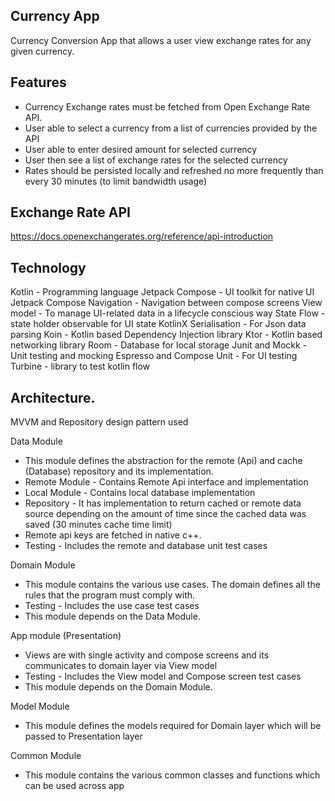 ## Currency App
Currency Conversion App that allows a user view exchange rates for any given currency.

## Features
* Currency Exchange rates must be fetched from Open Exchange Rate API.
* User able to select a currency from a list of currencies provided by the API
* User able to enter desired amount for selected currency
* User then see a list of exchange rates for the selected currency
* Rates should be persisted locally and refreshed no more frequently than every 30 minutes (to limit bandwidth usage)

## Exchange Rate API
https://docs.openexchangerates.org/reference/api-introduction

## Technology
Kotlin - Programming language
Jetpack Compose - UI toolkit for native UI
Jetpack Compose Navigation - Navigation between compose screens
View model - To manage UI-related data in a lifecycle conscious way
State Flow - state holder observable for UI state
KotlinX Serialisation - For Json data parsing
Koin - Kotlin based Dependency Injection library
Ktor - Kotlin based networking library
Room - Database for local storage
Junit and Mockk - Unit testing and mocking
Espresso and Compose Unit - For UI testing
Turbine - library to test kotlin flow

## Architecture.
MVVM and Repository design pattern used

Data Module
- This module defines the abstraction for the remote (Api) and cache (Database) repository and its implementation.
- Remote Module - Contains Remote Api interface and implementation
- Local Module - Contains local database implementation
- Repository - It has implementation to return cached or remote data source depending on the amount of time since the cached data was saved (30 minutes cache time limit)
- Remote api keys are fetched in native c++.
- Testing - Includes the remote and database unit test cases

Domain Module
- This module contains the various use cases. The domain defines all the rules that the program must comply with.
- Testing - Includes the use case test cases
- This module depends on the Data Module.

App module (Presentation)
- Views are with single activity and compose screens and its communicates to domain layer via View model
- Testing - Includes the View model and Compose screen test cases
- This module depends on the Domain Module.

Model Module
- This module defines the models required for Domain layer which will be passed to Presentation layer

Common Module
- This module contains the various common classes and functions which can be used across app

